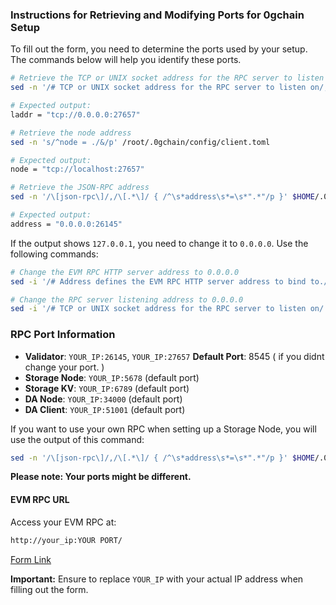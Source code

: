 ### Instructions for Retrieving and Modifying Ports for 0gchain Setup

To fill out the form, you need to determine the ports used by your setup. The commands below will help you identify these ports.

```bash
# Retrieve the TCP or UNIX socket address for the RPC server to listen on
sed -n '/# TCP or UNIX socket address for the RPC server to listen on/,+1p' /root/.0gchain/config/config.toml

# Expected output:
laddr = "tcp://0.0.0.0:27657"

# Retrieve the node address
sed -n 's/^node = ./&/p' /root/.0gchain/config/client.toml

# Expected output:
node = "tcp://localhost:27657"

# Retrieve the JSON-RPC address
sed -n '/\[json-rpc\]/,/\[.*\]/ { /^\s*address\s*=\s*".*"/p }' $HOME/.0gchain/config/app.toml

# Expected output:
address = "0.0.0.0:26145"
```

If the output shows `127.0.0.1`, you need to change it to `0.0.0.0`. Use the following commands:

```bash
# Change the EVM RPC HTTP server address to 0.0.0.0
sed -i '/# Address defines the EVM RPC HTTP server address to bind to./!b;n;c\address = "0.0.0.0:26145"' /root/.0gchain/config/app.toml

# Change the RPC server listening address to 0.0.0.0
sed -i '/# TCP or UNIX socket address for the RPC server to listen on/!b;n;c\laddr = "tcp://0.0.0.0:27657"' /root/.0gchain/config/config.toml
```

### RPC Port Information
- **Validator**: `YOUR_IP:26145`, `YOUR_IP:27657` **Default Port**: 8545 ( if you didnt change your port. )
- **Storage Node**: `YOUR_IP:5678` (default port)
- **Storage KV**: `YOUR_IP:6789` (default port)
- **DA Node**: `YOUR_IP:34000` (default port)
- **DA Client**: `YOUR_IP:51001` (default port)

If you want to use your own RPC when setting up a Storage Node, you will use the output of this command:

```bash
sed -n '/\[json-rpc\]/,/\[.*\]/ { /^\s*address\s*=\s*".*"/p }' $HOME/.0gchain/config/app.toml
```

**Please note: Your ports might be different.**

#### EVM RPC URL
Access your EVM RPC at:

```bash
http://your_ip:YOUR PORT/
```

[Form Link](https://docs.google.com/forms/d/e/1FAIpQLScsa1lpn43F7XAydVlKK_ItLGOkuz2fBmQaZjecDn76kysQsw/viewform?ts=6617a343)

**Important:** Ensure to replace `YOUR_IP` with your actual IP address when filling out the form.
